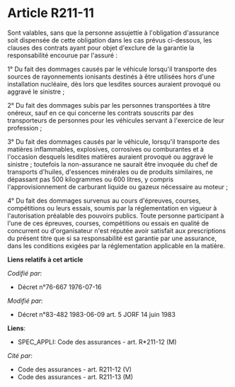 # Article R211-11

Sont valables, sans que la personne assujettie à l'obligation d'assurance soit dispensée de cette obligation dans les cas
prévus ci-dessous, les clauses des contrats ayant pour objet d'exclure de la garantie la responsabilité encourue par
l'assuré :

1° Du fait des dommages causés par le véhicule lorsqu'il transporte des sources de rayonnements ionisants destinés à être
utilisées hors d'une installation nucléaire, dès lors que lesdites sources auraient provoqué ou aggravé le sinistre ;

2° Du fait des dommages subis par les personnes transportées à titre onéreux, sauf en ce qui concerne les contrats souscrits
par des transporteurs de personnes pour les véhicules servant à l'exercice de leur profession ;

3° Du fait des dommages causés par le véhicule, lorsqu'il transporte des matières inflammables, explosives, corrosives ou
comburantes et à l'occasion desquels lesdites matières auraient provoqué ou aggravé le sinistre ; toutefois la non-assurance
ne saurait être invoquée du chef de transports d'huiles, d'essences minérales ou de produits similaires, ne dépassant pas 500
kilogrammes ou 600 litres, y compris l'approvisionnement de carburant liquide ou gazeux nécessaire au moteur ;

4° Du fait des dommages survenus au cours d'épreuves, courses, compétitions ou leurs essais, soumis par la réglementation en
vigueur à l'autorisation préalable des pouvoirs publics. Toute personne participant à l'une de ces épreuves, courses,
compétitions ou essais en qualité de concurrent ou d'organisateur n'est réputée avoir satisfait aux prescriptions du présent
titre que si sa responsabilité est garantie par une assurance, dans les conditions exigées par la réglementation applicable
en la matière.

**Liens relatifs à cet article**

_Codifié par_:

  - Décret n°76-667 1976-07-16

_Modifié par_:

  - Décret n°83-482 1983-06-09 art. 5 JORF 14 juin 1983

**Liens**:

  - SPEC_APPLI: Code des assurances - art. R*211-12 (M)

_Cité par_:

  - Code des assurances - art. R211-12 (V)
  - Code des assurances - art. R211-13 (M)
